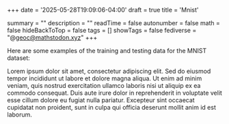 +++
date = '2025-05-28T19:09:06-04:00'
draft = true
title = 'Mnist'

summary = ""
description = ""
readTime = false
autonumber = false
math = false
hideBackToTop = false
tags = []
showTags = false
fediverse = "@geoc@mathstodon.xyz"
+++


<html>
<head>
  <meta charset="utf-8">
  <meta http-equiv="X-UA-Compatible" content="IE=edge">
  <meta name="viewport" content="width=device-width, initial-scale=1.0">
  <title>TensorFlow.js Tutorial</title>

  <!-- Import TensorFlow.js -->
  <script src="https://cdn.jsdelivr.net/npm/@tensorflow/tfjs@1.0.0/dist/tf.min.js"></script>
  <!-- Import tfjs-vis -->
  <script src="https://cdn.jsdelivr.net/npm/@tensorflow/tfjs-vis@1.0.2/dist/tfjs-vis.umd.min.js"></script>

  <!-- Import the data file -->
  <script src="data.js" type="module"></script>

  <!-- Import the main script file -->
  <script src="script.js" type="module"></script>

  <p>Here are some examples of the training and testing data for the MNIST dataset:</p>
  <div id="mnist-examples"></div>
  <div id="model-summary"></div>
  <div id="draw-canvas"></div>

</head>

<body>
</body>
</html>


Lorem ipsum dolor sit amet, consectetur adipiscing elit. Sed do eiusmod tempor incididunt ut labore et dolore magna aliqua. Ut enim ad minim veniam, quis nostrud exercitation ullamco laboris nisi ut aliquip ex ea commodo consequat. Duis aute irure dolor in reprehenderit in voluptate velit esse cillum dolore eu fugiat nulla pariatur. Excepteur sint occaecat cupidatat non proident, sunt in culpa qui officia deserunt mollit anim id est laborum.